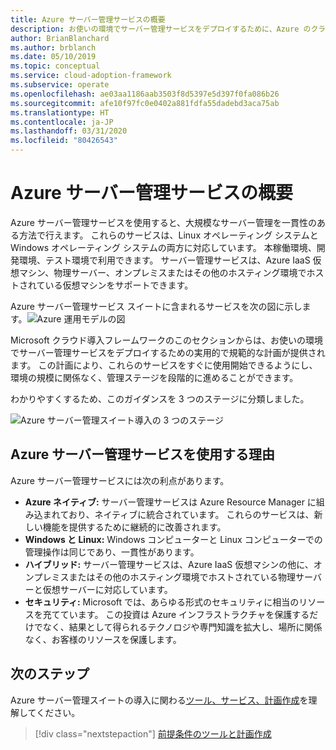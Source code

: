 ```yaml
---
title: Azure サーバー管理サービスの概要
description: お使いの環境でサーバー管理サービスをデプロイするために、Azure のクラウド導入フレームワークのこのセクションで提供される規範的な計画について説明します。
author: BrianBlanchard
ms.author: brblanch
ms.date: 05/10/2019
ms.topic: conceptual
ms.service: cloud-adoption-framework
ms.subservice: operate
ms.openlocfilehash: ae03aa1186aab3503f8d5397e5d397f0fa086b26
ms.sourcegitcommit: afe10f97fc0e0402a881fdfa55dadebd3aca75ab
ms.translationtype: HT
ms.contentlocale: ja-JP
ms.lasthandoff: 03/31/2020
ms.locfileid: "80426543"
---
```

# <a name="overview-of-azure-server-management-services"></a>Azure サーバー管理サービスの概要

Azure サーバー管理サービスを使用すると、大規模なサーバー管理を一貫性のある方法で行えます。 これらのサービスは、Linux オペレーティング システムと Windows オペレーティング システムの両方に対応しています。 本稼働環境、開発環境、テスト環境で利用できます。 サーバー管理サービスは、Azure IaaS 仮想マシン、物理サーバー、オンプレミスまたはその他のホスティング環境でホストされている仮想マシンをサポートできます。

Azure サーバー管理サービス スイートに含まれるサービスを次の図に示します。![Azure 運用モデルの図](./media/operations-diagram.png)

Microsoft クラウド導入フレームワークのこのセクションからは、お使いの環境でサーバー管理サービスをデプロイするための実用的で規範的な計画が提供されます。 この計画により、これらのサービスをすぐに使用開始できるようにし、環境の規模に関係なく、管理ステージを段階的に進めることができます。

わかりやすくするため、このガイダンスを 3 つのステージに分類しました。

![Azure サーバー管理スイート導入の 3 つのステージ](./media/operations-stages.png)

<!-- markdownlint-disable MD026 -->

## <a name="why-use-azure-server-management-services"></a>Azure サーバー管理サービスを使用する理由

Azure サーバー管理サービスには次の利点があります。

- **Azure ネイティブ:** サーバー管理サービスは Azure Resource Manager に組み込まれており、ネイティブに統合されています。 これらのサービスは、新しい機能を提供するために継続的に改善されます。
- **Windows と Linux:** Windows コンピューターと Linux コンピューターでの管理操作は同じであり、一貫性があります。
- **ハイブリッド:** サーバー管理サービスは、Azure IaaS 仮想マシンの他に、オンプレミスまたはその他のホスティング環境でホストされている物理サーバーと仮想サーバーに対応しています。
- **セキュリティ:** Microsoft では、あらゆる形式のセキュリティに相当のリソースを充てています。 この投資は Azure インフラストラクチャを保護するだけでなく、結果として得られるテクノロジや専門知識を拡大し、場所に関係なく、お客様のリソースを保護します。

## <a name="next-steps"></a>次のステップ

Azure サーバー管理スイートの導入に関わる[ツール、サービス、計画作成](./prerequisites.md)を理解してください。

> [!div class="nextstepaction"]
> [前提条件のツールと計画作成](./prerequisites.md)
